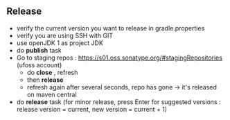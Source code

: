 ## Release
* verify the current version you want to release in gradle.properties
* verify you are using SSH with GIT
* use openJDK 1 as project JDK
* do **publish** task
* Go to staging repos : https://s01.oss.sonatype.org/#stagingRepositories (ufoss account)
  * do **close** , refresh
  * then **release**
  * refresh again after several seconds, repo has gone -> it's released on maven central
* do **release** task (for minor release, press Enter for suggested versions : release version = current, new version = current + 1)
